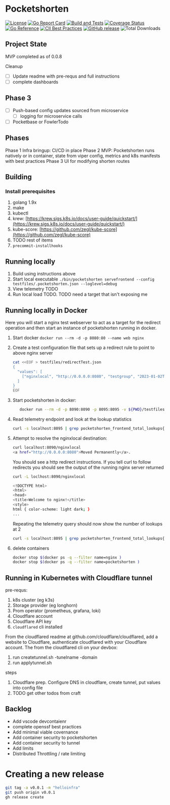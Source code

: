# Pocketshorten

[![License](https://img.shields.io/github/license/clarkezone/pocketshorten.svg)](https://github.com/clarkezone/pocketshorten/blob/main/LICENSE)
[![Go Report Card](https://goreportcard.com/badge/github.com/clarkezone/pocketshorten)](https://goreportcard.com/report/github.com/clarkezone/pocketshorten)
[![Build and Tests](https://github.com/clarkezone/pocketshorten/workflows/run%20tests/badge.svg)](https://github.com/clarkezone/pocketshorten/actions?query=workflow%3A%22run+tests%22) [![Coverage Status](https://coveralls.io/repos/github/clarkezone/pocketshorten/badge.svg?branch=main)](https://coveralls.io/github/clarkezone/pocketshorten?branch=main)
[![Go Reference](https://pkg.go.dev/badge/github.com/clarkezone/pocketshorten.svg)](https://pkg.go.dev/github.com/clarkezone/pocketshorten)
[![CII Best Practices](https://bestpractices.coreinfrastructure.org/projects/6231/badge)](https://bestpractices.coreinfrastructure.org/projects/6231)
[![GitHub release](https://img.shields.io/github/release/clarkezone/pocketshorten.svg?style=flat-square)](https://github.com/clarkezone/pocketshorten/releases)
![Total Downloads](https://img.shields.io/github/downloads/clarkezone/pocketshorten/total?logo=github&logoColor=white)

## Project State

MVP completed as of 0.0.8

Cleanup

- [ ] Update readme with pre-requs and full instructions
- [ ] complete dashboards

## Phase 3

- [ ] Push-based config updates sourced from microservice
  - [ ] logging for microservice calls
- [ ] Pocketbase or FowlerTodo

## Phases

Phase 1 Infra bringup: CI/CD in place
Phase 2 MVP: Pocketshorten runs natively or in container, state from viper config, metrics and k8s manifests with best practices
Phase 3 UI for modifying shorten routes

## Building

### Install prerequisites

1. golang 1.9x
2. make
3. kubectl
4. krew: [https://krew.sigs.k8s.io/docs/user-guide/quickstart/](https://krew.sigs.k8s.io/docs/user-guide/quickstart/)
5. kube-score: [https://github.com/zegl/kube-score](https://github.com/zegl/kube-score)
6. TODO rest of items
7. `precommit-installhooks`

## Running locally

1. Build using instructions above
2. Start local executable
   `./bin/pocketshorten servefrontend --config testfiles/.pocketshorten.json --loglevel=debug`
3. View telemetry TODO
4. Run local load TODO. TODO need a target that isn't exposing me

## Running locally in Docker

Here you will start a nginx test webserver to act as
a target for the redirect operation and then start an instance
of pocketshorten running in docker.

1. Start docker `docker run --rm -d -p 8080:80 --name web nginx`
2. Create a test configuration file that sets up a redirect rule to point to above nginx server

   ```bash
   cat <<EOF > testfiles/redirectTest.json
   {
     "values": [
       ["nginxlocal", "http://0.0.0.0:8080", "testgroup", "2023-01-02T15:04:05-0700"]
     ]
   }
   EOF
   ```

3. Start pocketshorten in docker:

   ```bash
      docker run --rm -d -p 8090:8090 -p 8095:8095 -v ${PWD}/testfiles:/testfiles -e LOGLEVEL=debug --name web nginx registry.hub.docker.com/clarkezone/pocketshorten:main servefrontend --config /testfiles/redirectTest.json
   ```

4. Read telemetry endpoint and look at the lookup statistics

   ```bash
   curl -s localhost:8095 | grep pocketshorten_frontend_total_lookups{
   ```

5. Attempt to resolve the nginxlocal destination:

   ```bash
   curl localhost:8090/nginxlocal
   <a href="http://0.0.0.0:8080">Moved Permanently</a>.

   ```

   You should see a http redirect instructions. If you tell curl to follow redirects you should see the output of the running nginx server returned

   ```bash
   curl -L loclhost:8090/nginxlocal

   <!DOCTYPE html>
   <html>
   <head>
   <title>Welcome to nginx!</title>
   <style>
   html { color-scheme: light dark; }
   ...
   ```

   Repeating the telemetry query should now show the number of lookups at 2

   ```bash
   curl -s localhost:8095 | grep pocketshorten_frontend_total_lookups{
   ```

6. delete containers

   ```bash
   docker stop $(docker ps -q --filter name=nginx )
   docker stop $(docker ps -q --filter name=pocketshorten )
   ```

## Running in Kubernetes with Cloudflare tunnel

pre-requs:

1. k8s cluster (eg k3s)
2. Storage provider (eg longhorn)
3. Prom operator (prometheus, grafana, loki)
4. Cloudflare account
5. Cloudflare API key
6. `cloudflared` cli installed

From the cloudflared readme at github.com/cloudflare/cloudflared, add a website to Cloudflare, authenticate cloudflared with your Cloudflare account. The from the cloudflared cli on your devbox:

1. run createtunnel.sh -tunelname -domain
2. run applytunnel.sh

steps

1. Cloudflare prep. Configure DNS in cloudflare, create tunnel, put values into config file
2. TODO get other todos from craft

## Backlog

- Add vscode devcontaienr
- complete openssf best practices
- Add minimal viable covernance
- Add container security to pocketshorten
- Add container security to tunnel
- Add limits
- Distributed Throttling / rate limiting

# Creating a new release

```bash
git tag -a v0.0.1 -m "helloinfra"
git push origin v0.0.1
gh release create
```
